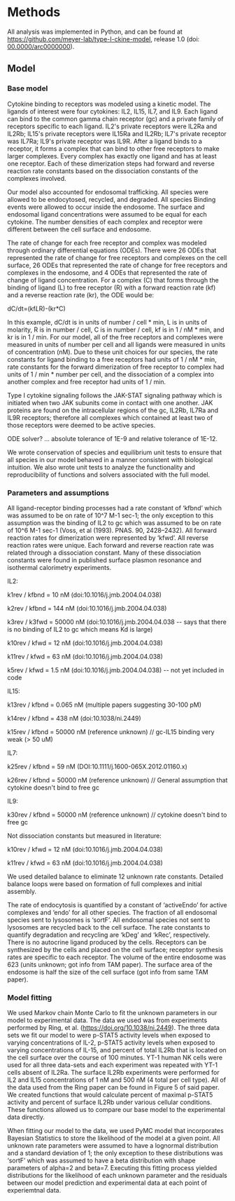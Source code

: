 # Methods

All analysis was implemented in Python, and can be found at <https://github.com/meyer-lab/type-I-ckine-model>, release 1.0 (doi: [00.0000/arc0000000](https://doi.org/doi-url)).



## Model

### Base model

Cytokine binding to receptors was modeled using a kinetic model.  The ligands of interest were four cytokines: IL2, IL15, IL7, and IL9. Each ligand can bind to the common gamma chain receptor (gc) and a private family of receptors specific to each ligand. IL2's private receptors were IL2Ra and IL2Rb; IL15's private receptors were IL15Ra and IL2Rb; IL7's private receptor was IL7Ra; IL9's private receptor was IL9R. After a ligand binds to a receptor, it forms a complex that can bind to other free receptors to make larger complexes. Every complex has exactly one ligand and has at least one receptor. Each of these dimerization steps had forward and reverse reaction rate constants based on the dissociation constants of the complexes involved.

Our model also accounted for endosomal trafficking. All species were allowed to be endocytosed, recycled, and degraded. All species  Binding events were allowed to occur inside the endosome. The surface and endosomal ligand concentrations were assumed to be equal for each cytokine. The number densities of each complex and receptor were different between the cell surface and endosome. 

The rate of change for each free receptor and complex was modeled through ordinary differential equations (ODEs). There were 26 ODEs that represented the rate of change for free receptors and complexes on the cell surface, 26 ODEs that represented the rate of change for free receptors and complexes in the endosome, and 4 ODEs that represented the rate of change of ligand concentration. For a complex (C) that forms through the binding of ligand (L) to free receptor (R) with a forward reaction rate (kf) and a reverse reaction rate (kr), the ODE would be:

dC/dt=(kf*L*R)-(kr*C) 

In this example, dC/dt is in units of number / cell * min, L is in units of molarity, R is in number / cell, C is in number / cell, kf is in 1 / nM * min, and kr is in 1 / min. For our model, all of the free receptors and complexes were measured in units of number per cell and all ligands were measured in units of concentration (nM). Due to these unit choices for our species, the rate constants for ligand binding to a free receptors had units of 1 / nM * min, rate constants for the forward dimerization of free receptor to complex had units of 1 / min * number per cell, and the dissociation of a complex into another complex and free receptor had units of 1 / min.

Type I cytokine signaling follows the JAK-STAT signaling pathway which is initiated when two JAK subunits come in contact with one another. JAK proteins are found on the intracellular regions of the gc, IL2Rb, IL7Ra and IL9R receptors; therefore all complexes which contained at least two of those receptors were deemed to be active species.

ODE solver? ... absolute tolerance of 1E-9 and relative tolerance of 1E-12.

We wrote conservation of species and equilibrium unit tests to ensure that all species in our model behaved in a manner consistent with biological intuition. We also wrote unit tests to analyze the functionality and reproducibility of functions and solvers associated with the full model.


### Parameters and assumptions

All ligand-receptor binding processes had a rate constant of ‘kfbnd’ which was assumed to be on rate of 10^7 M-1 sec-1; the only exception to this assumption was the binding of IL2 to gc which was assumed to be on rate of 10^6 M-1 sec-1 (Voss, et al (1993). PNAS. 90, 2428–2432). All forward reaction rates for dimerization were represented by ‘kfwd’. All reverse reaction rates were unique. Each forward and reverse reaction rate was related through a dissociation constant. Many of these dissociation constants were found in published surface plasmon resonance and isothermal calorimetry experiments.


IL2:

k1rev / kfbnd = 10 nM (doi:10.1016/j.jmb.2004.04.038)

k2rev / kfbnd = 144 nM (doi:10.1016/j.jmb.2004.04.038)

k3rev / k3fwd = 50000 nM (doi:10.1016/j.jmb.2004.04.038 -- says that there is no binding of IL2 to gc which means Kd is large)

k10rev / kfwd = 12 nM (doi:10.1016/j.jmb.2004.04.038)

k11rev / kfwd = 63 nM (doi:10.1016/j.jmb.2004.04.038)

k5rev / kfwd = 1.5 nM (doi:10.1016/j.jmb.2004.04.038) -- not yet included in code

IL15:

k13rev / kfbnd = 0.065 nM (multiple papers suggesting 30-100 pM)

k14rev / kfbnd = 438 nM (doi:10.1038/ni.2449)

k15rev / kfbnd = 50000 nM (reference unknown) // gc-IL15 binding very weak (> 50 uM)

IL7:

k25rev / kfbnd = 59 nM (DOI:10.1111/j.1600-065X.2012.01160.x)

k26rev / kfbnd = 50000 nM (reference unknown) // General assumption that cytokine doesn't bind to free gc

IL9:

k30rev / kfbnd = 50000 nM (reference unknown) // cytokine doesn't bind to free gc

Not dissociation constants but measured in literature:

k10rev / kfwd = 12 nM (doi:10.1016/j.jmb.2004.04.038)

k11rev / kfwd = 63 nM (doi:10.1016/j.jmb.2004.04.038)

We used detailed balance to eliminate 12 unknown rate constants. Detailed balance loops were based on formation of full complexes and initial assembly.

The rate of endocytosis is quantified by a constant of ‘activeEndo’ for active complexes and ‘endo’ for all other species. The fraction of all endosomal species sent to lysosomes is ‘sortF’. All endosomal species not sent to lysosomes are recycled back to the cell surface. The rate constants to quantify degradation and recycling are ‘kDeg’ and ‘kRec’, respectively. There is no autocrine ligand produced by the cells. Receptors can be synthesized by the cells and placed on the cell surface; receptor synthesis rates are specific to each receptor. The volume of the entire endosome was 623 (units unknown; got info from TAM paper). The surface area of the endosome is half the size of the cell surface (got info from same TAM paper).


### Model fitting

We used Markov chain Monte Carlo to fit the unknown parameters in our model to experimental data. The data we used was from experiments performed by Ring, et al. (https://doi.org/10.1038/ni.2449). The three data sets we fit our model to were p-STAT5 activity levels when exposed to varying concentrations of IL-2, p-STAT5 activity levels when exposed to varying concentrations of IL-15, and percent of total IL2Rb that is located on the cell surface over the course of 100 minutes. YT-1 human NK cells were used for all three data-sets and each experiment was repeated with YT-1 cells absent of IL2Ra. The surface IL2Rb experiments were performed for IL2 and IL15 concentrations of 1 nM and 500 nM (4 total per cell type). All of the data used from the Ring paper can be found in Figure 5 of said paper. We created functions that would calculate percent of maximal p-STAT5 activity and percent of surface IL2Rb under various cellular conditions. These functions allowed us to compare our base model to the experimental data directly.

When fitting our model to the data, we used PyMC model that incorporates Bayesian Statistics to store the likelihood of the model at a given point. All unknown rate parameters were assumed to have a lognormal distribution and a standard deviation of 1; the only exception to these distributions was ‘sortF’ which was assumed to have a beta distribution with shape parameters of alpha=2 and beta=7. Executing this fitting process yielded distributions for the likelihood of each unknown parameter and the residuals between our model prediction and experimental data at each point of experiemtnal data. 
